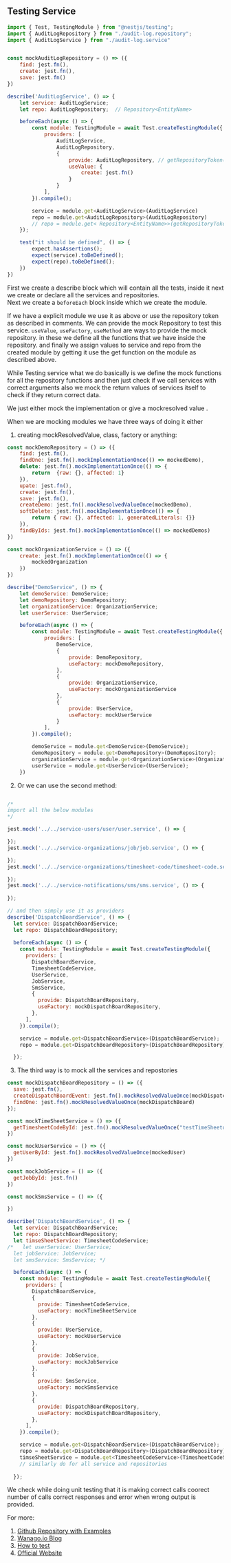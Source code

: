 ## Testing Service 

```js
import { Test, TestingModule } from "@nestjs/testing";
import { AuditLogRepository } from "./audit-log.repository";
import { AuditLogService } from "./audit-log.service"


const mockAuditLogRepository = () => ({
    find: jest.fn(),
    create: jest.fn(),
    save: jest.fn()
})

describe('AuditLogService', () => {  
    let service: AuditLogService; 
    let repo: AuditLogRepository;  // Repository<EntityName>

    beforeEach(async () => { 
        const module: TestingModule = await Test.createTestingModule({ 
            providers: [
                AuditLogService,
                AuditLogRepository, 
                {
                    provide: AuditLogRepository, // getRepositoryToken(EntityName)
                    useValue: {
                        create: jest.fn()
                    }
                }
            ],
        }).compile();

        service = module.get<AuditLogService>(AuditLogService)
        repo = module.get<AuditLogRepository>(AuditLogRepository)
        // repo = module.get< Repository<EntityName>>(getRepositoryToken(EntityName))
    });

    test("it should be defined", () => {
        expect.hasAssertions();
        expect(service).toBeDefined();
        expect(repo).toBeDefined();
    })
})
```


First we create a describe block which will contain all the tests, inside it next we create or declare all the services and repositories.  
Next we create a ``beforeEach`` block inside which we create the module.  

If we have a explicit module we use it as above or use the repository token as described in comments. 
We can provide the mock Repository to test this service. 
``useValue``, ``useFactory``, ``useMethod`` are ways to provide the mock repository. in these we define all the functions that we have inside the repository. and finally we assign values to service and repo from the created module by getting it use the get function on the module as described above. 


While Testing service what we do basically is we define the mock functions for all the repository functions and then just check if we call services with correct arguments also we mock the return values of services itself to check if they return correct data. 

We just either mock the implementation or give a mockresolved value .

When we are mocking modules we have three ways of doing it either   
1. creating mockResolvedValue, class, factory or anything: 

```js
const mockDemoRepository = () => ({
    find: jest.fn(),
    findOne: jest.fn().mockImplementationOnce(() => mockedDemo),
    delete: jest.fn().mockImplementationOnce(() => {
        return  {raw: {}, affected: 1}
    }),
    upate: jest.fn(),
    create: jest.fn(),
    save: jest.fn(),
    createDemo: jest.fn().mockResolvedValueOnce(mockedDemo),
    softDelete: jest.fn().mockImplementationOnce(() => {
        return { raw: {}, affected: 1, generatedLiterals: {}}
    }),
    findByIds: jest.fn().mockImplementationOnce(() => mockedDemos)
})

const mockOrganizationService = () => ({
    create: jest.fn().mockImplementationOnce(() => {
        mockedOrganization
    })
})

describe("DemoService", () => {
    let demoService: DemoService;
    let demoRepository: DemoRepository;
    let organizationService: OrganizationService;
    let userService: UserService;

    beforeEach(async () => {
        const module: TestingModule = await Test.createTestingModule({
            providers: [
                DemoService,
                {
                    provide: DemoRepository,
                    useFactory: mockDemoRepository,
                },
                {
                    provide: OrganizationService,
                    useFactory: mockOrganizationService
                },
                {
                    provide: UserService,
                    useFactory: mockUserService
                }
            ],
        }).compile();

        demoService = module.get<DemoService>(DemoService);
        demoRepository = module.get<DemoRepository>(DemoRepository);
        organizationService = module.get<OrganizationService>(OrganizationService);
        userService = module.get<UserService>(UserService);
    })
```


2. Or we can use the second method: 
```js 

/* 
import all the below modules
*/

jest.mock('../../service-users/user/user.service', () => {

});
jest.mock('../../service-organizations/job/job.service', () => {

});
jest.mock('../../service-organizations/timesheet-code/timesheet-code.service', () => {

});
jest.mock('../../service-notifications/sms/sms.service', () => {
  
});

// and then simply use it as providers 
describe('DispatchBoardService', () => {
  let service: DispatchBoardService;
  let repo: DispatchBoardRepository;
  
  beforeEach(async () => {
    const module: TestingModule = await Test.createTestingModule({
      providers: [
        DispatchBoardService,
        TimesheetCodeService,
        UserService,
        JobService,
        SmsService,
        {
          provide: DispatchBoardRepository,
          useFactory: mockDispatchBoardRepository,
        },
      ],
    }).compile();

    service = module.get<DispatchBoardService>(DispatchBoardService);
    repo = module.get<DispatchBoardRepository>(DispatchBoardRepository);

  });

```

3. The third way is to mock all the services and repostories 
```js
const mockDispatchBoardRepository = () => ({
  save: jest.fn(),
  createDispatchBoardEvent: jest.fn().mockResolvedValueOnce(mockDispatchBoard),
  findOne: jest.fn().mockResolvedValueOnce(mockDispatchBoard)
});

const mockTimeSheetService = () => ({
  getTimesheetCodeById: jest.fn().mockResolvedValueOnce("testTimeSheetuuid")
})

const mockUserService = () => ({
  getUserById: jest.fn().mockResolvedValueOnce(mockedUser)
})

const mockJobService = () => ({
  getJobById: jest.fn()
})

const mockSmsService = () => ({

})

describe('DispatchBoardService', () => {
  let service: DispatchBoardService;
  let repo: DispatchBoardRepository;
  let timseSheetService: TimesheetCodeService;
/*   let userService: UserService;
  let jobService: JobService;
  let smsService: SmsService; */

  beforeEach(async () => {
    const module: TestingModule = await Test.createTestingModule({
      providers: [
        DispatchBoardService,
        {
          provide: TimesheetCodeService,
          useFactory: mockTimeSheetService
        },
        {
          provide: UserService,
          useFactory: mockUserService
        },
        {
          provide: JobService,
          useFactory: mockJobService  
        },
        {
          provide: SmsService,
          useFactory: mockSmsService
        },
        {
          provide: DispatchBoardRepository,
          useFactory: mockDispatchBoardRepository,
        },
      ],
    }).compile();

    service = module.get<DispatchBoardService>(DispatchBoardService);
    repo = module.get<DispatchBoardRepository>(DispatchBoardRepository);
    timseSheetService = module.get<TimesheetCodeService>(TimesheetCodeService);
    // similarly do for all service and repositories
    
  });

```

We check while doing unit testing that it is making correct calls coorect number of calls correct responses and error when wrong output is provided. 

For more: 
1. [Github Repository with Examples](https://github.com/jmcdo29/testing-nestjs/tree/main/apps/typeorm-sample/src/cat)
2. [Wanago.io Blog](https://wanago.io/2020/07/13/api-nestjs-testing-services-controllers-integration-tests/)
3. [How to test](https://dev.to/zaklaughton/the-only-3-steps-you-need-to-mock-an-api-call-in-jest-39mb)
4. [Official Website](https://jestjs.io/)